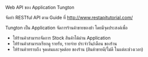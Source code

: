 Web API ของ Application Tungton 

จัดทำ RESTful API ตาม Guide ที่ http://www.restapitutorial.com/

Tungton เป็น Application จัดการร้านค้าขายของชำ โดยมีจุดประสงค์เพื่อ

 - ให้ร้านค้าสามารถจัดการ Stock สินค้าได้ผ่าน Application
 - ให้ร้านค้าสามารถเรียกดู รายรับ, รายจ่าย ประจำวัน/เดือน ของร้าน
 - ให้ร้านค้าทราบถึง จุดเด่นและจุดด้อย ของร้าน (สินค้าขายดี/ไม่ดี ในแต่ละช่วงเวลา)
